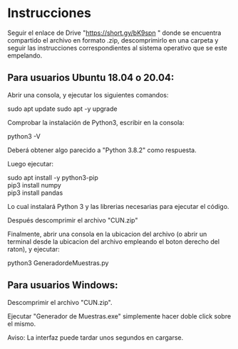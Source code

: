   # Instrucciones
  
  Seguir el enlace de Drive "https://short.gy/bK9spn " donde se encuentra compartido el archivo en formato .zip,   descomprimirlo en una carpeta y seguir las instrucciones correspondientes al sistema operativo que se este empelando.


## Para usuarios Ubuntu 18.04 o 20.04:

Abrir una consola, y ejecutar los siguientes comandos:

sudo apt update
sudo apt -y upgrade

Comprobar la instalación de Python3, escribir en la consola:  

python3 -V

Deberá obtener algo parecido a "Python 3.8.2" como respuesta.

Luego ejecutar:

sudo apt install -y python3-pip  
pip3 install numpy  
pip3 install  pandas  

Lo cual instalará Python 3 y las librerias necesarias para ejecutar el código.

Después descomprimir el archivo "CUN.zip"

Finalmente, abrir una consola en la ubicacion del archivo (o abrir un terminal desde la ubicacion del archivo empleando el boton derecho del raton), y ejecutar:

python3 GeneradordeMuestras.py


## Para usuarios Windows:

Descomprimir el archivo "CUN.zip". 

Ejecutar "Generador de Muestras.exe" simplemente hacer doble click sobre el mismo. 

Aviso: La interfaz puede tardar unos segundos en cargarse.
